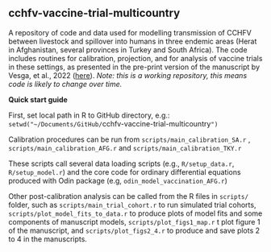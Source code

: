 ## cchfv-vaccine-trial-multicountry

A repository of code and data used for modelling transmission of CCHFV between livestock and spillover into humans in three endemic areas (Herat in Afghanistan, several provinces in Turkey and South Africa). The code includes routines for calibration, projection, and for analysis of vaccine trials in these settings, as presented in the pre-print version of the manuscript  by Vesga, et al., 2022  ([here](https://www.medrxiv.org/content/10.1101/2022.06.09.22276201v1)). *Note: this is a working repository, this means code is likely to change over time.*

**Quick start guide**

First, set local path in R to GitHub directory, e.g.: `setwd("~/Documents/GitHub/`cchfv-vaccine-trial-multicountry`")`

Calibration procedures can be run from `scripts/main_calibration_SA.r` , `scripts/main_calibration_AFG.r` and `scripts/main_calibration_TKY.r`

These scripts call several data loading scripts (e.g., `R/setup_data.r`, `R/setup_model.r`) and the core code for ordinary differential equations produced with Odin package (e.g, `odin_model_vaccination_AFG.r`)

Other post-calibration analysis can be called from the R files in `scripts/` folder, such as `scripts/main_trial_cohort.r` to run simulated trial cohorts, `scripts/plot_model_fits_to_data.r` to produce plots of model fits and some components of manuscript models, `scripts/plot_figs1_map.r` t plot figure 1 of the manuscript, and `scripts/plot_figs2_4.r` to produce and save plots 2 to 4 in the manuscripts.